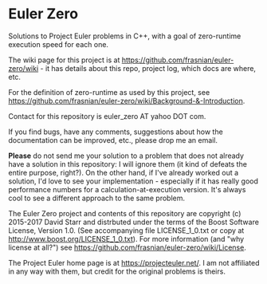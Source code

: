# Euler Zero
Solutions to Project Euler problems in C++, with a goal of zero-runtime execution speed for each one.

The wiki page for this project is at https://github.com/frasnian/euler-zero/wiki - it has details about this repo, project log, which docs are where, etc.

For the definition of zero-runtime as used by this project, see https://github.com/frasnian/euler-zero/wiki/Background-&-Introduction.

Contact for this repository is euler_zero AT yahoo DOT com.

If you find bugs, have any comments, suggestions about how the documentation can be improved, etc., please drop me an email.

**Please** do not send me your solution to a problem that does not already have a solution in this repository: I will ignore them (it kind of defeats the entire purpose, right?). On the other hand, if I've already worked out a solution, I'd love to see your implementation - especially if it has really good performance numbers for a calculation-at-execution version. It's always cool to see a different approach to the same problem.

The Euler Zero project and contents of this repository are copyright (c) 2015-2017 David Starr and distrbuted under the terms of the Boost Software License, Version 1.0. (See accompanying file LICENSE_1_0.txt or copy at http://www.boost.org/LICENSE_1_0.txt).  For more information (and "why license at all?") see https://github.com/frasnian/euler-zero/wiki/License.

The Project Euler home page is at https://projecteuler.net/.  I am not affiliated in any way with them, but credit for the original problems is theirs.
